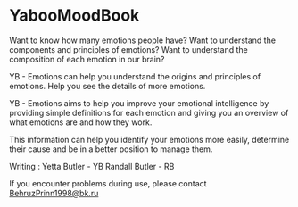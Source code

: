 # YabooMoodBook
Want to know how many emotions people have? Want to understand the components and principles of emotions? Want to understand the composition of each emotion in our brain?

YB - Emotions can help you understand the origins and principles of emotions. Help you see the details of more emotions.

YB - Emotions aims to help you improve your emotional intelligence by providing simple definitions for each emotion and giving you an overview of what emotions are and how they work.

This information can help you identify your emotions more easily, determine their cause and be in a better position to manage them.

Writing : Yetta Butler - YB Randall Butler - RB

If you encounter problems during use, please contact BehruzPrinn1998@bk.ru
